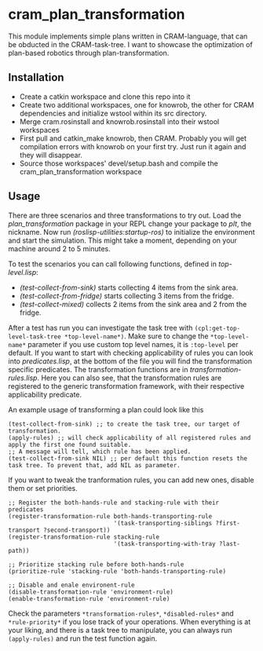 # cram_plan_transformation
This module implements simple plans written in CRAM-language, that can be obducted in the CRAM-task-tree. I want to showcase the optimization of plan-based robotics through plan-transformation.

## Installation

* Create a catkin workspace and clone this repo into it
* Create two additional workspaces, one for knowrob, the other for CRAM dependencies 
and initialize wstool within its src directory.
* Merge cram.rosinstall and knowrob.rosinstall into their wstool workspaces
* First pull and catkin_make knowrob, then CRAM. Probably you will get compilation errors with knowrob on your first try.
Just run it again and they will disappear.
* Source those workspaces' devel/setup.bash and compile the cram_plan_transformation workspace

## Usage

There are three scenarios and three transformations to try out. Load the *plan_transformation* package in your REPL change your package to *plt*, the nickname. Now run *(roslisp-utilities:startup-ros)* to initialize the environment and start the simulation. This might take a moment, depending on your machine around 2 to 5 minutes.

To test the scenarios you can call following functions, defined in  *top-level.lisp*:
* *(test-collect-from-sink)* starts collecting 4 items from the sink area.
* *(test-collect-from-fridge)* starts collecting 3 items from the fridge.
* *(test-collect-mixed)* collects 2 items from the sink area and 2 from the fridge.

After a test has run you can investigate the task tree with `(cpl:get-top-level-task-tree *top-level-name*)`. Make sure to change the `*top-level-name*` parameter if you use custom top level names, it is `:top-level` per default. If you want to start with checking applicability of rules you can look into *predicates.lisp*, at the bottom of the file you will find the transformation specific predicates. The transformation functions are in *transformation-rules.lisp*. Here you can also see, that the transformation rules are registered to the generic transformation framework, with their respective applicability predicate.

An example usage of transforming a plan could look like this
```
(test-collect-from-sink) ;; to create the task tree, our target of transformation.
(apply-rules) ;; will check applicability of all registered rules and apply the first one found suitable.
;; A message will tell, which rule has been applied.
(test-collect-from-sink NIL) ;; per default this function resets the task tree. To prevent that, add NIL as parameter.
```
If you want to tweak the tranformation rules, you can add new ones, disable them or set priorities.
```
;; Register the both-hands-rule and stacking-rule with their predicates
(register-transformation-rule both-hands-transporting-rule
                              '(task-transporting-siblings ?first-transport ?second-transport))
(register-transformation-rule stacking-rule
                              '(task-transporting-with-tray ?last-path))

;; Prioritize stacking rule before both-hands-rule
(prioritize-rule 'stacking-rule 'both-hands-transporting-rule)

;; Disable and enale environent-rule
(disable-transformation-rule 'environment-rule)
(enable-transformation-rule 'environment-rule)
```

Check the parameters `*transformation-rules*`, `*disabled-rules*` and `*rule-priority*` if you lose track of your operations. When everything is at your liking, and there is a task tree to manipulate, you can always run `(apply-rules)` and run the test function again.

